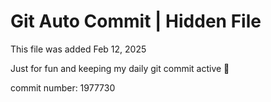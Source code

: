 # Git Auto Commit | Hidden File

This file was added Feb 12, 2025

Just for fun and keeping my daily git commit active 🤪

commit number: 1977730
